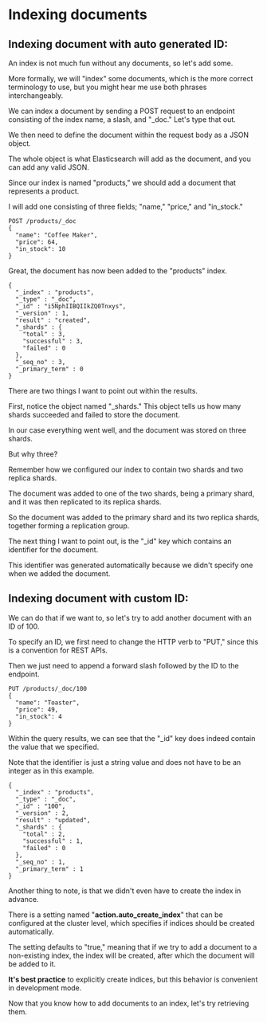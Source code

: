 # Indexing documents

## Indexing document with auto generated ID:

An index is not much fun without any documents, so let's add some.

More formally, we will "index" some documents, which is the more correct terminology to use, but you might hear me use both phrases interchangeably.

We can index a document by sending a POST request to an endpoint consisting of the index name, a slash, and "_doc." Let's type that out.

We then need to define the document within the request body as a JSON object.

The whole object is what Elasticsearch will add as the document, and you can add any valid JSON.

Since our index is named "products," we should add a document that represents a product.

I will add one consisting of three fields; "name," "price," and "in_stock."

```
POST /products/_doc
{
  "name": "Coffee Maker",
  "price": 64,
  "in_stock": 10
}
```
Great, the document has now been added to the "products" index.

```
{
  "_index" : "products",
  "_type" : "_doc",
  "_id" : "i5NphIIBQIIkZQ0Tnxys",
  "_version" : 1,
  "result" : "created",
  "_shards" : {
    "total" : 3,
    "successful" : 3,
    "failed" : 0
  },
  "_seq_no" : 3,
  "_primary_term" : 0
}

```
There are two things I want to point out within the results.

First, notice the object named "_shards." This object tells us how many shards succeeded and failed to store the document.

In our case everything went well, and the document was stored on three shards.

But why three?

Remember how we configured our index to contain two shards and two replica shards.

The document was added to one of the two shards, being a primary shard, and it was then replicated to its replica shards.

So the document was added to the primary shard and its two replica shards, together forming a replication group.

The next thing I want to point out, is the "_id" key which contains an identifier for the document.

This identifier was generated automatically because we didn't specify one when we added the document.


## Indexing document with custom ID:

We can do that if we want to, so let's try to add another document with an ID of 100.

To specify an ID, we first need to change the HTTP verb to "PUT," since this is a convention for REST APIs.

Then we just need to append a forward slash followed by the ID to the endpoint.

```
PUT /products/_doc/100
{
  "name": "Toaster",
  "price": 49,
  "in_stock": 4
}
```

Within the query results, we can see that the "_id" key does indeed contain the value that we specified.

Note that the identifier is just a string value and does not have to be an integer as in this example.

```
{
  "_index" : "products",
  "_type" : "_doc",
  "_id" : "100",
  "_version" : 2,
  "result" : "updated",
  "_shards" : {
    "total" : 2,
    "successful" : 1,
    "failed" : 0
  },
  "_seq_no" : 1,
  "_primary_term" : 1
}
```
Another thing to note, is that we didn't even have to create the index in advance.

There is a setting named "**action.auto_create_index**" that can be configured at the cluster level, which specifies if indices should be created automatically.

The setting defaults to "true," meaning that if we try to add a document to a non-existing index, the index will be created, after which the document will be added to it.

**It's best practice** to explicitly create indices, but this behavior is convenient in development mode.

Now that you know how to add documents to an index, let's try retrieving them.

